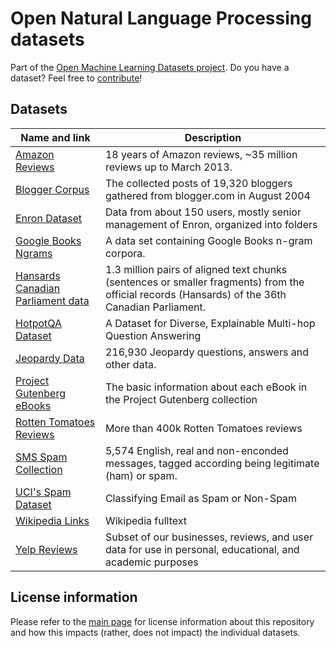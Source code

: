 # Open Natural Language Processing datasets
Part of the [Open Machine Learning Datasets project](https://github.com/meetaime/open-machine-learning-datasets/blob/master/README.md). Do you have a dataset? Feel free to [contribute](https://github.com/meetaime/open-machine-learning-datasets/blob/master/README.md)!

## Datasets
| Name and link | Description |
| ---- | ----------- |
| [Amazon Reviews](https://snap.stanford.edu/data/web-Amazon.html) | 18 years of Amazon reviews, ~35 million reviews up to March 2013.  
| [Blogger Corpus](http://u.cs.biu.ac.il/~koppel/BlogCorpus.htm) | The collected posts of 19,320 bloggers gathered from blogger.com in August 2004
| [Enron Dataset](https://www.cs.cmu.edu/~./enron/) | Data from about 150 users, mostly senior management of Enron, organized into folders
| [Google Books Ngrams](https://aws.amazon.com/datasets/google-books-ngrams/) | A data set containing Google Books n-gram corpora.
| [Hansards Canadian Parliament data](https://www.isi.edu/natural-language/download/hansard/) | 1.3 million pairs of aligned text chunks (sentences or smaller fragments) from the official records (Hansards) of the 36th Canadian Parliament. | 
| [HotpotQA Dataset](https://hotpotqa.github.io/) | A Dataset for Diverse, Explainable Multi-hop Question Answering
| [Jeopardy Data](https://www.reddit.com/r/datasets/comments/1uyd0t/200000_jeopardy_questions_in_a_json_file/) | 216,930 Jeopardy questions, answers and other data.
| [Project Gutenberg eBooks](http://www.gutenberg.org/wiki/Gutenberg:Offline_Catalogs) | The basic information about each eBook in the Project Gutenberg collection
| [Rotten Tomatoes Reviews](https://drive.google.com/file/d/1w1TsJB-gmIkZ28d1j7sf1sqcPmHXw352/view) | More than 400k Rotten Tomatoes reviews
| [SMS Spam Collection](http://www.dt.fee.unicamp.br/~tiago/smsspamcollection/) | 5,574 English, real and non-enconded messages, tagged according being legitimate (ham) or spam.
| [UCI's Spam Dataset](https://archive.ics.uci.edu/ml/datasets/Spambase) | Classifying Email as Spam or Non-Spam
| [Wikipedia Links](https://code.google.com/archive/p/wiki-links/downloads) | Wikipedia fulltext
| [Yelp Reviews](https://www.yelp.com/dataset) | Subset of our businesses, reviews, and user data for use in personal, educational, and academic purposes

## License information
Please refer to the [main page](https://github.com/meetaime/open-machine-learning-datasets/blob/master/README.md) for license information about this repository and how this impacts (rather, does not impact) the individual datasets.
